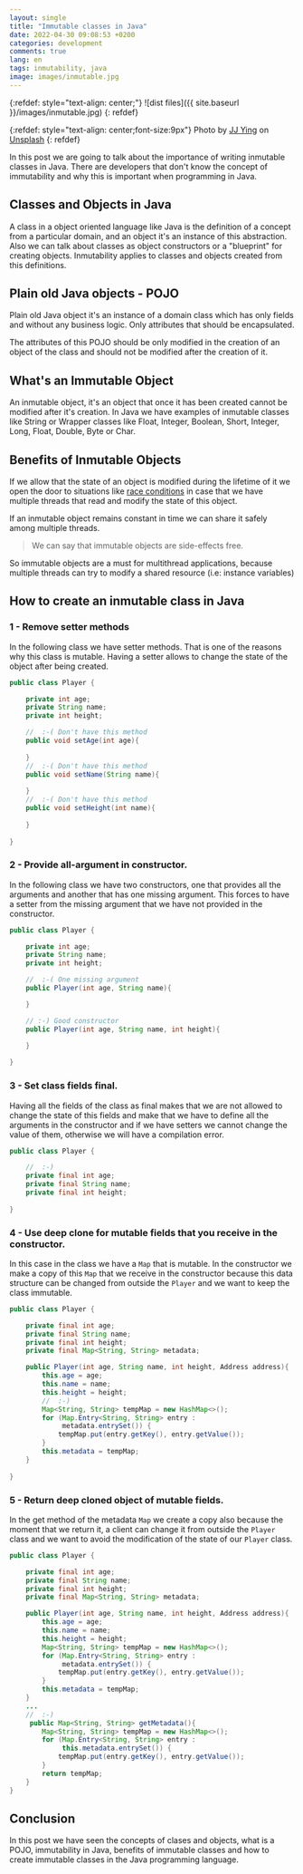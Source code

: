 ```yaml
---
layout: single
title: "Immutable classes in Java"
date: 2022-04-30 09:08:53 +0200
categories: development
comments: true
lang: en
tags: inmutability, java
image: images/inmutable.jpg
---
```


{:refdef: style="text-align: center;"}
![dist files]({{ site.baseurl }}/images/inmutable.jpg)
{: refdef}

{:refdef: style="text-align: center;font-size:9px"}
Photo by <a href="https://unsplash.com/@jjying?utm_source=unsplash&utm_medium=referral&utm_content=creditCopyText">JJ Ying</a> on <a href="https://unsplash.com/s/photos/tech?utm_source=unsplash&utm_medium=referral&utm_content=creditCopyText">Unsplash</a>
{: refdef} 

In this post we are going to talk about the importance of writing inmutable classes in Java. There are developers that don't know the concept of immutability and why this is important when programming in Java. 

Classes and Objects in Java
-----------------------------
A class in a object oriented language like Java is the definition of a concept from a particular domain, and an object it's an instance of this abstraction. Also we can talk about classes as object constructors or a "blueprint" for creating objects. Inmutability applies to classes and objects created from this definitions. 

Plain old Java objects - POJO
---------------------------------
Plain old Java object it's an instance of a domain class which has only fields and without any business logic. Only attributes that should be encapsulated.

The attributes of this POJO should be only modified in the creation of an object of the class and should not be modified after the creation of it. 

What's an Immutable Object
--------------------
An inmutable object, it's an object that once it has been created cannot be modified after it's creation. In Java we have examples of inmutable classes like String or Wrapper classes like Float, Integer, Boolean, Short, Integer, Long, Float, Double, Byte or Char.

Benefits of Inmutable Objects
---------------------------------
If we allow that the state of an object is modified during the lifetime of it we open the door to situations like <a href="https://stackoverflow.com/questions/34510/what-is-a-race-condition">race conditions</a> in case that we have multiple threads that read and modify the state of this object. 

If an inmutable object remains constant in time we can share it safely among multiple threads. 

> We can say that immutable objects are side-effects free. 

So immutable objects are a must for multithread applications, because multiple threads can try to modify a shared resource (i.e: instance variables)

How to create an inmutable class in Java
------------------------------------------

### 1 - Remove setter methods

In the following class we have setter methods. That is one of the reasons why this class is mutable. Having a setter allows to change the state of the object after being created. 

```java
public class Player {

    private int age;
    private String name;
    private int height;

    //  :-( Don't have this method
    public void setAge(int age){
     
    }
    //  :-( Don't have this method
    public void setName(String name){
        
    }
    //  :-( Don't have this method
    public void setHeight(int name){
        
    }
    
}
```

### 2 - Provide all-argument in constructor.

In the following class we have two constructors, one that provides all the arguments and another that has one missing argument. This forces to have a setter from the missing argument that we have not provided in the constructor. 

```java
public class Player {

    private int age;
    private String name;
    private int height;

    //  :-( One missing argument
    public Player(int age, String name){

    }

    // :-) Good constructor
    public Player(int age, String name, int height){

    }
    
}
```

### 3 - Set class fields final.

Having all the fields of the class as final makes that we are not allowed to change the state of this fields and make that we have to define all the arguments in the constructor and if we have setters we cannot change the value of them, otherwise we will have a compilation error. 

```java
public class Player {

    //  :-)
    private final int age;
    private final String name;
    private final int height;
 
}
```

### 4 - Use deep clone for mutable fields that you receive in the constructor.
In this case in the class we have a `Map` that is mutable. In the constructor we make a copy of this `Map` that we receive in the constructor because this data structure can be changed from outside the `Player` and we want to keep the class immutable.   

```java
public class Player {

    private final int age;
    private final String name;
    private final int height;
    private final Map<String, String> metadata;

    public Player(int age, String name, int height, Address address){
        this.age = age;
        this.name = name;
        this.height = height;
        //  :-)
        Map<String, String> tempMap = new HashMap<>();
        for (Map.Entry<String, String> entry :
             metadata.entrySet()) {
            tempMap.put(entry.getKey(), entry.getValue());
        }
        this.metadata = tempMap;
    }
 
}
```


### 5 - Return deep cloned object of mutable fields. 

In the get method of the metadata `Map` we create a copy also because the moment that we return it, a client  can change it from outside the `Player` class and we want to avoid the modification of the state of our `Player` class. 

```java
public class Player {

    private final int age;
    private final String name;
    private final int height;
    private final Map<String, String> metadata;

    public Player(int age, String name, int height, Address address){
        this.age = age;
        this.name = name;
        this.height = height;
        Map<String, String> tempMap = new HashMap<>();
        for (Map.Entry<String, String> entry :
             metadata.entrySet()) {
            tempMap.put(entry.getKey(), entry.getValue());
        }
        this.metadata = tempMap;
    }
    ...
    //  :-)
     public Map<String, String> getMetadata(){
        Map<String, String> tempMap = new HashMap<>();
        for (Map.Entry<String, String> entry :
             this.metadata.entrySet()) {
            tempMap.put(entry.getKey(), entry.getValue());
        }
        return tempMap;
    }
}
```

Conclusion 
-----------------
In this post we have seen the concepts of clases and objects, what is a POJO, immutability in Java, benefits of immutable classes and how to create immutable classes in the Java programming language.









